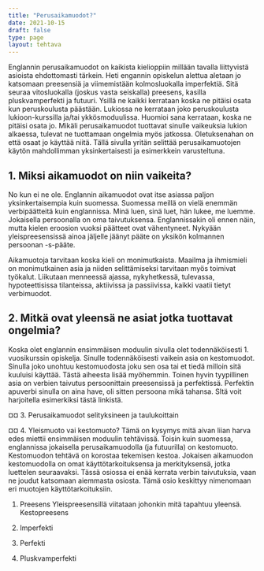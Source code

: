 ```yaml
---
title: "Perusaikamuodot?"
date: 2021-10-15
draft: false
type: page
layout: tehtava
---
```


Englannin perusaikamuodot on kaikista kielioppiin millään tavalla liittyvistä asioista ehdottomasti tärkein. Heti engannin opiskelun alettua aletaan jo katsomaan preesensiä ja viimemistään kolmosluokalla imperfektiä. Sitä seuraa vitosluokalla (joskus vasta seiskalla) preesens, kasilla pluskvamperfekti ja futuuri. Ysillä ne kaikki kerrataan koska ne pitäisi osata kun peruskoulusta päästään. Lukiossa ne kerrataan joko peruskoulusta lukioon-kurssilla ja/tai ykkösmoduulissa. Huomioi sana kerrataan, koska ne pitäisi osata jo. Mikäli perusaikamuodot tuottavat sinulle vaikeuksia lukion alkaessa, tulevat ne tuottamaan ongelmia myös jatkossa. Oletuksenahan on että osaat jo käyttää niitä. Tällä sivulla yritän selittää perusaikamuotojen käytön mahdollimman yksinkertaisesti ja esimerkkein varusteltuna. 

## 1. Miksi aikamuodot on niin vaikeita?
No kun ei ne ole. Englannin aikamuodot ovat itse asiassa paljon yksinkertaisempia kuin suomessa. Suomessa meillä on vielä enemmän verbipäätteitä kuin englannissa. Minä luen, sinä luet, hän lukee, me luemme. Jokaisella persoonalla on oma taivutuksensa. Englannissakin oli ennen näin, mutta kielen eroosion vuoksi päätteet ovat vähentyneet. Nykyään yleispreesensissä ainoa jäljelle jäänyt pääte on yksikön kolmannen persoonan -s-pääte.

Aikamuotoja tarvitaan koska kieli on monimutkaista. Maailma ja ihmismieli on monimutkainen asia ja niiden selittämiseksi tarvitaan myös toimivat työkalut. Liikutaan menneessä ajassa, nykyhetkessä, tulevassa, hypoteettisissa tilanteissa, aktiivissa ja passiivissa, kaikki vaatii tietyt verbimuodot.

## 2. Mitkä ovat yleensä ne asiat jotka tuottavat ongelmia?
Koska olet englannin ensimmäisen moduulin sivulla olet todennäköisesti 1. vuosikurssin opiskelja. Sinulle todennäköisesti vaikein asia on kestomuodot. Sinulla joko unohtuu kestomuodosta joku sen osa tai et tiedä milloin sitä kuuluisi käyttää. Tästä aiheesta lisää myöhemmin. Toinen hyvin tyypillinen asia on verbien taivutus persoonittain preesensissä ja perfektissä. Perfektin apuverbi sinulla on aina have, oli sitten persoona mikä tahansa. SItä voit harjoitella esimerkiksi tästä linkistä. 

¤¤ 3. Perusaikamuodot selityksineen ja taulukoittain

¤¤ 4. Yleismuoto vai kestomuoto?
Tämä on kysymys mitä aivan liian harva edes miettii ensimmäisen moduulin tehtävissä. Toisin kuin suomessa, englannissa jokaisella perusaikamuodolla (ja futuurilla) on kestomuoto. Kestomuodon tehtävä on korostaa tekemisen kestoa. Jokaisen aikamuodon kestomuodolla on omat käyttötarkoituksensa ja merkityksensä, jotka luettelen seuraavaksi.
Tässä osiossa ei enää kerrata verbin taivutuksia, vaan ne joudut katsomaan aiemmasta osiosta. Tämä osio keskittyy nimenomaan eri muotojen käyttötarkoituksiin.

1. Preesens
Yleispreesensillä viitataan johonkin mitä tapahtuu yleensä. 
Kestopreesens

2. Imperfekti

3. Perfekti

4. Pluskvamperfekti
